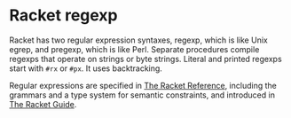 # Racket regexp

Racket has two regular expression syntaxes, regexp, which is like Unix egrep,
and pregexp, which is like Perl. Separate procedures compile regexps that
operate on strings or byte strings. Literal and printed regexps start with `#rx`
or `#px`. It uses backtracking.

Regular expressions are specified in [The Racket Reference](https://docs.racket-lang.org/reference/regexp.html),
including the grammars and a type system for semantic constraints, and
introduced in [The Racket Guide](https://docs.racket-lang.org/guide/regexp.html).
